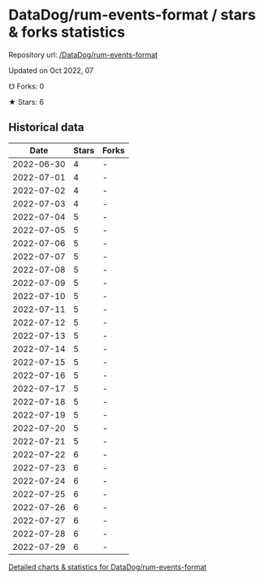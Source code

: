# DataDog/rum-events-format / stars & forks statistics

Repository url: [/DataDog/rum-events-format](https://github.com/DataDog/rum-events-format)

Updated on Oct 2022, 07

☋ Forks: 0

★ Stars: 6

## Historical data
| Date | Stars | Forks |
|------|-------|-------|
| 2022-06-30 | 4 | - | 
| 2022-07-01 | 4 | - | 
| 2022-07-02 | 4 | - | 
| 2022-07-03 | 4 | - | 
| 2022-07-04 | 5 | - | 
| 2022-07-05 | 5 | - | 
| 2022-07-06 | 5 | - | 
| 2022-07-07 | 5 | - | 
| 2022-07-08 | 5 | - | 
| 2022-07-09 | 5 | - | 
| 2022-07-10 | 5 | - | 
| 2022-07-11 | 5 | - | 
| 2022-07-12 | 5 | - | 
| 2022-07-13 | 5 | - | 
| 2022-07-14 | 5 | - | 
| 2022-07-15 | 5 | - | 
| 2022-07-16 | 5 | - | 
| 2022-07-17 | 5 | - | 
| 2022-07-18 | 5 | - | 
| 2022-07-19 | 5 | - | 
| 2022-07-20 | 5 | - | 
| 2022-07-21 | 5 | - | 
| 2022-07-22 | 6 | - | 
| 2022-07-23 | 6 | - | 
| 2022-07-24 | 6 | - | 
| 2022-07-25 | 6 | - | 
| 2022-07-26 | 6 | - | 
| 2022-07-27 | 6 | - | 
| 2022-07-28 | 6 | - | 
| 2022-07-29 | 6 | - | 


[Detailed charts & statistics for DataDog/rum-events-format](https://reviewgithub.com/rep/DataDog/rum-events-format)
